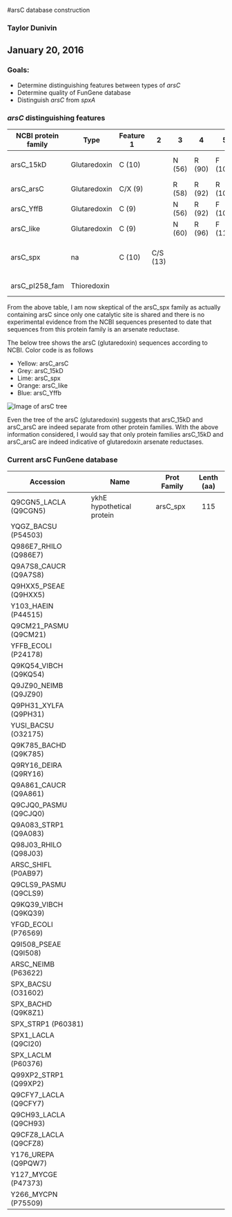 
#arsC database construction
### Taylor Dunivin
## January 20, 2016
### Goals: 
* Determine distinguishing features between types of *arsC*
* Determine quality of FunGene database
* Distinguish *arsC* from *spxA*

### *arsC* distinguishing features
| NCBI protein family       | Type     | Feature 1      |  2 |  3 |  4 |  5 | Length (aa) |  Comments  |
| ------------- | ----- | ----- | ----- | ----- | ----- | ---- | ------ | :---------------------: |
| arsC_15kD    | Glutaredoxin | C (10) | |  N (56) | R (90) | F (103)| 111-112 | COG1393, nitrogenase assoc? |
| arsC_arsC   | Glutaredoxin | C/X (9) | | R (58) | R (92) | R (105) | 111 | crystal incl |
| arsC_YffB   | Glutaredoxin | C (9) | | N (56) | R (92) | F (106) | 104-106 | crystal incl |
| arsC_like  | Glutaredoxin | C (9) | | N (60) | R (96) | F (110) | 109-112 | |
| arsC_spx  | na | C (10) | C/S (13) | | | | 115-120| no confirmed As-relationship|
| arsC_pI258_fam | Thioredoxin | | | | | | 122-128 | crystal incl |

From the above table, I am now skeptical of the arsC_spx family as actually containing arsC since only one catalytic site is shared and there is no experimental evidence from the NCBI sequences presented to date that sequences from this protein family is an arsenate reductase. 

The below tree shows the arsC (glutaredoxin) sequences according to NCBI. Color code is as follows
* Yellow: arsC_arsC
* Grey: arsC_15kD
* Lime: arsC_spx
* Orange: arsC_like
* Blue: arsC_Yffb

![Image of arsC tree](https://github.com/ShadeLab/Xander_arsenic/blob/master/arsC_family_tree.gif)

Even the tree of the arsC (glutaredoxin) suggests that arsC_15kD and arsC_arsC are indeed separate from other protein families. With the above information considered, I would say that only protein families arsC_15kD and arsC_arsC are indeed indicative of glutaredoxin arsenate reductases. 

### Current arsC FunGene database
| Accession | Name | Prot Family | Lenth (aa) |
| --------- | ----- | ------ | :-----: |
| Q9CGN5_LACLA (Q9CGN5) | ykhE hypothetical protein | arsC_spx | 115 |
| YQGZ_BACSU (P54503) | |
| Q986E7_RHILO (Q986E7) | |
| Q9A7S8_CAUCR (Q9A7S8) | |
| Q9HXX5_PSEAE (Q9HXX5) | |
| Y103_HAEIN (P44515) | |
| Q9CM21_PASMU (Q9CM21) | |
| YFFB_ECOLI (P24178) | |
| Q9KQ54_VIBCH (Q9KQ54) | |
| Q9JZ90_NEIMB (Q9JZ90) | |
| Q9PH31_XYLFA (Q9PH31) | |
| YUSI_BACSU (O32175) | |
| Q9K785_BACHD (Q9K785) | |
| Q9RY16_DEIRA (Q9RY16) | |
| Q9A861_CAUCR (Q9A861) | |
| Q9CJQ0_PASMU (Q9CJQ0) | |
| Q9A083_STRP1 (Q9A083) | |
| Q98J03_RHILO (Q98J03) | |
| ARSC_SHIFL (P0AB97) | |
| Q9CLS9_PASMU (Q9CLS9) | |
| Q9KQ39_VIBCH (Q9KQ39) | |
| YFGD_ECOLI (P76569) | |
| Q9I508_PSEAE (Q9I508) | |
| ARSC_NEIMB (P63622) | |
| SPX_BACSU (O31602) | |
| SPX_BACHD (Q9K8Z1) | |
| SPX_STRP1 (P60381) | |
| SPX1_LACLA (Q9CI20) | |
| SPX_LACLM (P60376) | |
| Q99XP2_STRP1 (Q99XP2) | |
| Q9CFY7_LACLA (Q9CFY7) | |
| Q9CH93_LACLA (Q9CH93) | |
| Q9CFZ8_LACLA (Q9CFZ8) | |
| Y176_UREPA (Q9PQW7) | |
| Y127_MYCGE (P47373) | |
| Y266_MYCPN (P75509) | |

